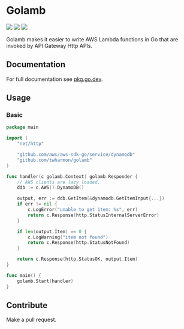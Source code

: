 # Golamb

![](https://github.com/twharmon/golamb/workflows/Test/badge.svg) [![](https://goreportcard.com/badge/github.com/twharmon/golamb)](https://goreportcard.com/report/github.com/twharmon/golamb) [![](https://gocover.io/_badge/github.com/twharmon/golamb)](https://gocover.io/github.com/twharmon/golamb)

Golamb makes it easier to write AWS Lambda functions in Go that are invoked by API Gateway Http APIs.

## Documentation
For full documentation see [pkg.go.dev](https://pkg.go.dev/github.com/twharmon/golamb).

## Usage

### Basic
```go
package main

import (
	"net/http"

	"github.com/aws/aws-sdk-go/service/dynamodb"
	"github.com/twharmon/golamb"
)

func handler(c golamb.Context) golamb.Responder {
	// AWS clients are lazy loaded.
	ddb := c.AWS().DynamoDB()

	output, err := ddb.GetItem(&dynamodb.GetItemInput{...})
	if err != nil {
		c.LogError("unable to get item: %s", err)
		return c.Response(http.StatusInternalServerError)
	}

	if len(output.Item) == 0 {
		c.LogWarning("item not found")
		return c.Response(http.StatusNotFound)
	}

	return c.Response(http.StatusOK, output.Item)
}

func main() {
	golamb.Start(handler)
}
```

## Contribute
Make a pull request.